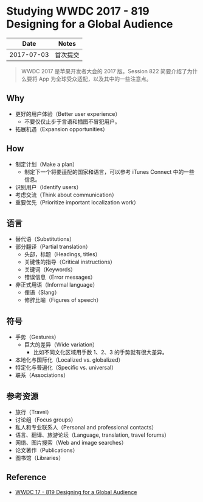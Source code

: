 # Studying WWDC 2017 - 819 Designing for a Global Audience

| Date | Notes |
|:-----:|:-----:|
| 2017-07-03 | 首次提交 |

> WWDC 2017 是苹果开发者大会的 2017 版。Session 822 简要介绍了为什么要将 App 为全球受众适配，以及其中的一些注意点。

## Why

- 更好的用户体验（Better user experience）
  - 不要仅仅止步于言语和插图不冒犯用户。
- 拓展机遇（Expansion opportunities）

## How

- 制定计划（Make a plan）
  - 制定下一个将要适配的国家和语言，可以参考 iTunes Connect 中的一些信息。
- 识别用户（Identify users）
- 考虑交流（Think about communication）
- 重要优先（Prioritize important localization work）

## 语言

- 替代语（Substitutions）
- 部分翻译（Partial translation）
  - 头部，标题（Headings, titles）
  - 关键性的指导（Critical instructions）
  - 关键词（Keywords）
  - 错误信息（Error messages）
- 非正式用语（Informal language）
  - 俚语（Slang）
  - 修辞比喻（Figures of speech）

## 符号

- 手势（Gestures）
  - 巨大的差异（Wide variation）
    - 比如不同文化区域用手数 1、2、3 的手势就有很大差异。
- 本地化与国际化（Localized vs. globalized）
- 特定化与普遍化（Specific vs. universal）
- 联系（Associations）

## 参考资源

- 旅行（Travel）
- 讨论组（Focus groups）
- 私人和专业联系人（Personal and professional contacts）
- 语言、翻译、旅游论坛（Language, translation, travel forums）
- 网络、图片搜索（Web and image searches）
- 论文著作（Publications）
- 图书馆（Libraries）

## Reference

- [WWDC 17 - 819 Designing for a Global Audience](https://developer.apple.com/videos/play/wwdc2017/819/)

